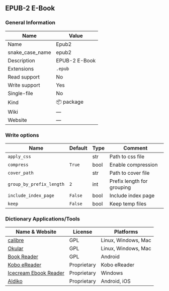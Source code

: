 
## EPUB-2 E-Book ##

### General Information ###
Name | Value
---- | -------
Name | Epub2
snake_case_name | epub2
Description | EPUB-2 E-Book
Extensions | `.epub`
Read support | No
Write support | Yes
Single-file | No
Kind | 📦 package
Wiki | ―
Website | ―



### Write options ###
Name | Default | Type | Comment
---- | ------- | ---- | -------
`apply_css` |  | str | Path to css file
`compress` | `True` | bool | Enable compression
`cover_path` |  | str | Path to cover file
`group_by_prefix_length` | `2` | int | Prefix length for grouping
`include_index_page` | `False` | bool | Include index page
`keep` | `False` | bool | Keep temp files

### Dictionary Applications/Tools ###
Name & Website | License | Platforms
-------------- | ------- | ---------
[calibre](https://calibre-ebook.com/) | GPL | Linux, Windows, Mac
[Okular](https://okular.kde.org/) | GPL | Linux, Windows, Mac
[Book Reader](https://f-droid.org/en/packages/com.github.axet.bookreader/) | GPL | Android
[Kobo eReader](https://www.kobo.com) | Proprietary | Kobo eReader
[Icecream Ebook Reader](https://icecreamapps.com/Ebook-Reader/) | Proprietary | Windows
[Aldiko](https://www.demarque.com/aldiko) | Proprietary | Android, iOS
